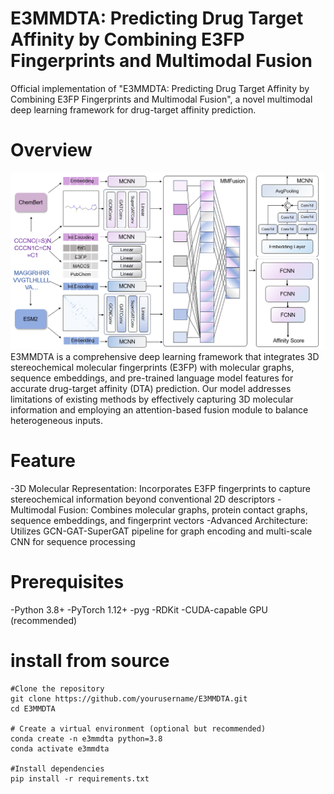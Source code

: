 # E3MMDTA: Predicting Drug Target Affinity by Combining E3FP Fingerprints and Multimodal Fusion
Official implementation of "E3MMDTA: Predicting Drug Target Affinity by Combining E3FP Fingerprints and Multimodal Fusion", a novel multimodal deep learning framework for drug-target affinity prediction.
# Overview
![Frame of E3MMDTA](./frame.png)
E3MMDTA is a comprehensive deep learning framework that integrates 3D stereochemical molecular fingerprints (E3FP) with molecular graphs, sequence embeddings, and pre-trained language model features for accurate drug-target affinity (DTA) prediction. Our model addresses limitations of existing methods by effectively capturing 3D molecular information and employing an attention-based fusion module to balance heterogeneous inputs.
# Feature
-3D Molecular Representation: Incorporates E3FP fingerprints to capture stereochemical information beyond conventional 2D descriptors
-Multimodal Fusion: Combines molecular graphs, protein contact graphs, sequence embeddings, and fingerprint vectors
-Advanced Architecture: Utilizes GCN-GAT-SuperGAT pipeline for graph encoding and multi-scale CNN for sequence processing
# Prerequisites
-Python 3.8+
-PyTorch 1.12+
-pyg
-RDKit
-CUDA-capable GPU (recommended)
# install from source
```
#Clone the repository
git clone https://github.com/yourusername/E3MMDTA.git
cd E3MMDTA

# Create a virtual environment (optional but recommended)
conda create -n e3mmdta python=3.8
conda activate e3mmdta

#Install dependencies
pip install -r requirements.txt
```
